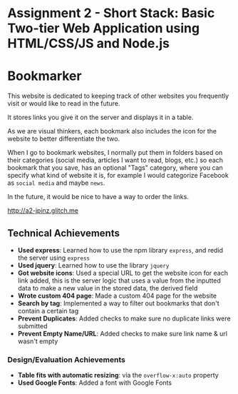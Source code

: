 Assignment 2 - Short Stack: Basic Two-tier Web Application using HTML/CSS/JS and Node.js  
===

# Bookmarker

This website is dedicated to keeping track of other websites you frequently visit or would like to read in the future.

It stores links you give it on the server and displays it in a table.

As we are visual thinkers, each bookmark also includes the icon for the website to better differentiate the two.

When I go to bookmark websites, I normally put them in folders based on their categories (social media, articles I want to read, blogs, etc.) so each bookmark that you save, 
has an optional "Tags" category, where you can specify what kind of website it is, for example I would categorize Facebook as `social media` and maybe `news`.

In the future, it would be nice to have a way to order the links.

http://a2-jpinz.glitch.me

## Technical Achievements
- **Used express**: Learned how to use the npm library `express`, and redid the server using `express`
- **Used jquery**: Learned how to use the library `jquery`
- **Got website icons**: Used a special URL to get the website icon for each link added, this is the server logic that uses a value from the inputted
data to make a new value in the stored data, the derived field
- **Wrote custom 404 page**: Made a custom 404 page for the website
- **Search by tag**: Implemented a way to filter out bookmarks that don't contain a certain tag
- **Prevent Duplicates**: Added checks to make sure no duplicate links were submitted
- **Prevent Empty Name/URL**: Added checks to make sure link name & url wasn't empty

### Design/Evaluation Achievements
- **Table fits with automatic resizing**: via the `overflow-x:auto` property
- **Used Google Fonts**: Added a font with Google Fonts

